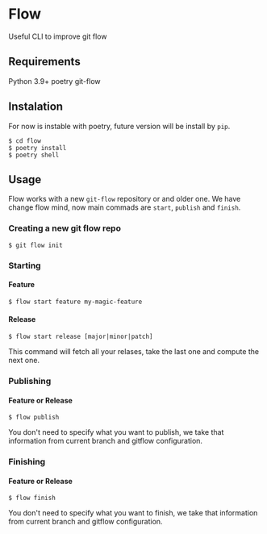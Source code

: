 # Flow
Useful CLI to improve git flow


## Requirements
Python 3.9+
poetry
git-flow

## Instalation
For now is instable with poetry, future version will be install by `pip`.
```console
$ cd flow
$ poetry install
$ poetry shell
```

## Usage

Flow works with a new `git-flow` repository or and older one.
We have change flow mind, now main commads are `start`, `publish` and `finish`.

### Creating a new git flow repo
```console
$ git flow init 
```
### Starting
#### Feature
```console
$ flow start feature my-magic-feature
```
#### Release
```console
$ flow start release [major|minor|patch]
```
This command will fetch all your relases, take the last one and compute the next one.

### Publishing
#### Feature or Release
```console
$ flow publish
```
You don't need to specify what you want to publish, we take that information from current branch and gitflow configuration.

### Finishing
#### Feature or Release
```console
$ flow finish
```
You don't need to specify what you want to finish, we take that information from current branch and gitflow configuration.




